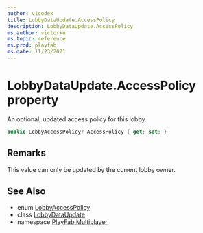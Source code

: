 ```yaml
---
author: vicodex
title: LobbyDataUpdate.AccessPolicy
description: LobbyDataUpdate.AccessPolicy
ms.author: victorku
ms.topic: reference
ms.prod: playfab
ms.date: 11/23/2021
---
```


# LobbyDataUpdate.AccessPolicy property

An optional, updated access policy for this lobby.

```csharp
public LobbyAccessPolicy? AccessPolicy { get; set; }
```

## Remarks

This value can only be updated by the current lobby owner.

## See Also

* enum [LobbyAccessPolicy](../LobbyAccessPolicy.md)
* class [LobbyDataUpdate](../LobbyDataUpdate.md)
* namespace [PlayFab.Multiplayer](../../PlayFabMultiplayerSDK.md)

